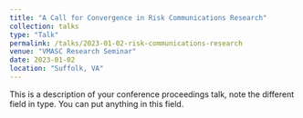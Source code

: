 ```yaml
---
title: "A Call for Convergence in Risk Communications Research"
collection: talks
type: "Talk"
permalink: /talks/2023-01-02-risk-communications-research
venue: "VMASC Research Seminar"
date: 2023-01-02
location: "Suffolk, VA"
---
```


This is a description of your conference proceedings talk, note the different field in type. You can put anything in this field.
